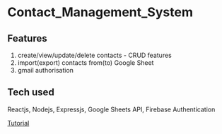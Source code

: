 # Contact_Management_System
## Features 
1. create/view/update/delete contacts - CRUD features
2. import(export) contacts from(to) Google Sheet
3. gmail authorisation
## Tech used 
Reactjs, Nodejs, Expressjs, Google Sheets API, Firebase Authentication

[Tutorial](https://reactrouter.com/en/main/start/tutorial)

